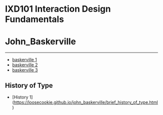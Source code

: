 IXD101 Interaction Design Fundamentals
======================================

# John_Baskerville
------------------
- [baskerville 1](https://loosecookie.github.io/john_baskerville/baskerville1.html)
- [baskerville 2](https://loosecookie.github.io/john_baskerville/baskerville2.html)
- [baskerville 3](https://loosecookie.github.io/john_baskerville/baskerville3.html)



History of Type
---------------
- [History 1] (https://loosecookie.github.io/john_baskerville/brief_history_of_type.html)